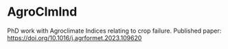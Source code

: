 # AgroClmInd
PhD work with Agroclimate Indices relating to crop failure.
Published paper: https://doi.org/10.1016/j.agrformet.2023.109620
